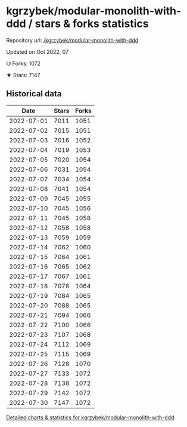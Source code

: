 # kgrzybek/modular-monolith-with-ddd / stars & forks statistics

Repository url: [/kgrzybek/modular-monolith-with-ddd](https://github.com/kgrzybek/modular-monolith-with-ddd)

Updated on Oct 2022, 07

☋ Forks: 1072

★ Stars: 7147

## Historical data
| Date | Stars | Forks |
|------|-------|-------|
| 2022-07-01 | 7011 | 1051 | 
| 2022-07-02 | 7015 | 1051 | 
| 2022-07-03 | 7016 | 1052 | 
| 2022-07-04 | 7019 | 1053 | 
| 2022-07-05 | 7020 | 1054 | 
| 2022-07-06 | 7031 | 1054 | 
| 2022-07-07 | 7034 | 1054 | 
| 2022-07-08 | 7041 | 1054 | 
| 2022-07-09 | 7045 | 1055 | 
| 2022-07-10 | 7045 | 1056 | 
| 2022-07-11 | 7045 | 1058 | 
| 2022-07-12 | 7058 | 1058 | 
| 2022-07-13 | 7059 | 1059 | 
| 2022-07-14 | 7062 | 1060 | 
| 2022-07-15 | 7064 | 1061 | 
| 2022-07-16 | 7065 | 1062 | 
| 2022-07-17 | 7067 | 1061 | 
| 2022-07-18 | 7078 | 1064 | 
| 2022-07-19 | 7084 | 1065 | 
| 2022-07-20 | 7088 | 1065 | 
| 2022-07-21 | 7094 | 1066 | 
| 2022-07-22 | 7100 | 1066 | 
| 2022-07-23 | 7107 | 1068 | 
| 2022-07-24 | 7112 | 1069 | 
| 2022-07-25 | 7115 | 1069 | 
| 2022-07-26 | 7128 | 1070 | 
| 2022-07-27 | 7133 | 1072 | 
| 2022-07-28 | 7138 | 1072 | 
| 2022-07-29 | 7142 | 1072 | 
| 2022-07-30 | 7147 | 1072 | 


[Detailed charts & statistics for kgrzybek/modular-monolith-with-ddd](https://reviewgithub.com/rep/kgrzybek/modular-monolith-with-ddd)
